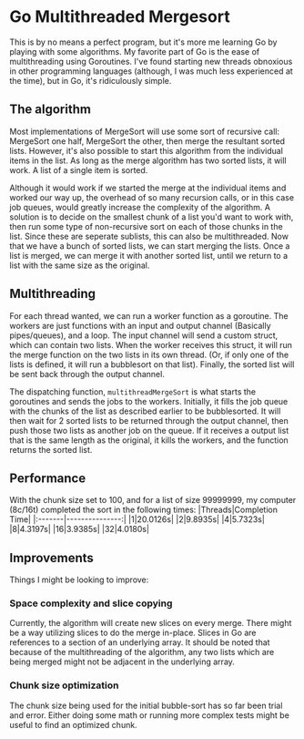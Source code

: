 # Go Multithreaded Mergesort

This is by no means a perfect program, but it's more me learning Go by playing with some algorithms. My favorite part of Go is the ease of multithreading using Goroutines. I've found starting new threads obnoxious in other programming languages (although, I was much less experienced at the time), but in Go, it's ridiculously simple.

## The algorithm

Most implementations of MergeSort will use some sort of recursive call: MergeSort one half, MergeSort the other, then merge the resultant sorted lists. However, it's also possible to start this algorithm from the individual items in the list. As long as the merge algorithm has two sorted lists, it will work. A list of a single item is sorted.

Although it would work if we started the merge at the individual items and worked our way up, the overhead of so many recursion calls, or in this case job queues, would greatly increase the complexity of the algorithm. A solution is to decide on the smallest chunk of a list you'd want to work with, then run some type of non-recursive sort on each of those chunks in the list. Since these are seperate sublists, this can also be multithreaded. Now that we have a bunch of sorted lists, we can start merging the lists. Once a list is merged, we can merge it with another sorted list, until we return to a list with the same size as the original.

## Multithreading

For each thread wanted, we can run a worker function as a goroutine. The workers are just functions with an input and output channel (Basically pipes/queues), and a loop. The input channel will send a custom struct, which can contain two lists. When the worker receives this struct, it will run the merge function on the two lists in its own thread. (Or, if only one of the lists is defined, it will run a bubblesort on that list). Finally, the sorted list will be sent back through the output channel.

The dispatching function, `multithreadMergeSort` is what starts the goroutines and sends the jobs to the workers. Initially, it fills the job queue with the chunks of the list as described earlier to be bubblesorted. It will then wait for 2 sorted lists to be returned through the output channel, then push those two lists as another job on the queue. If it receives a output list that is the same length as the original, it kills the workers, and the function returns the sorted list.

## Performance

With the chunk size set to 100, and for a list of size 99999999, my computer (8c/16t) completed the sort in the following times:
|Threads|Completion Time|
|:-------|---------------:|
|1|20.0126s|
|2|9.8935s|
|4|5.7323s|
|8|4.3197s|
|16|3.9385s|
|32|4.0180s|

## Improvements

Things I might be looking to improve:

### Space complexity and slice copying

Currently, the algorithm will create new slices on every merge. There might be a way utilizing slices to do the merge in-place. Slices in Go are references to a section of an underlying array. It should be noted that because of the multithreading of the algorithm, any two lists which are being merged might not be adjacent in the underlying array.

### Chunk size optimization

The chunk size being used for the initial bubble-sort has so far been trial and error. Either doing some math or running more complex tests might be useful to find an optimized chunk.
